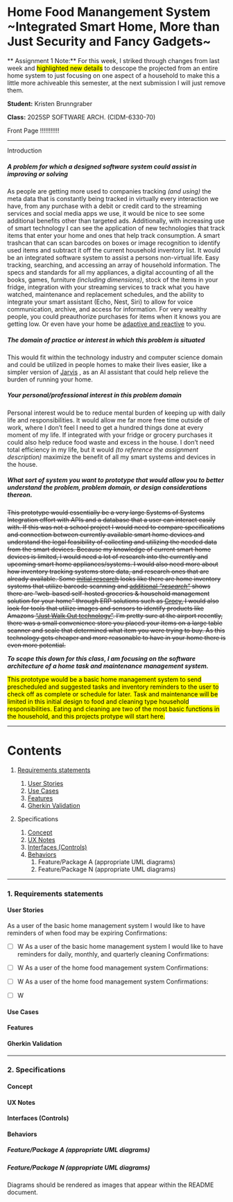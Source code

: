 # Home Food Manangement System ~Integrated Smart Home, More than Just Security and Fancy Gadgets~
** Assignment 1 Note:** For this week, I striked through changes from last week and <mark>highlighted new details</mark> to descope the projected from an entire home system to just focusing on one aspect of a household to make this a little more achiveable this semester, at the next submission I will just remove them.

**Student:** Kristen Brunngraber

**Class:**  2025SP SOFTWARE ARCH. (CIDM-6330-70)

Front Page !!!!!!!!!!!


------------------------------------------------------------------------------------------------


Introduction 

##### A problem for which a designed software system could assist in improving or solving
As people are getting more used to companies tracking *(and using)* the meta data that is constantly being tracked in virtually every interaction we have, from any purchase with a debit or credit card to the streaming services and social media apps we use, it would be nice to see some additional benefits other than targeted ads. 
Additionally, with increasing use of smart technology I can see the application of new technologies that track items that enter your home and ones that help track consumption. A smart trashcan that can scan barcodes on boxes or image recognition to identify used items and subtract it off the current household inventory list. It would be an integrated software system to assist a persons non-virtual life. Easy tracking, searching, and accessing an array of household information. The specs and standards for all my appliances, a digital accounting of all the books, games, furniture *(including dimensions)*, stock of the items in your fridge, integration with your streaming services to track what you have watched, maintenance and replacement schedules, and the ability to integrate your smart assistant (Echo, Nest, Siri) to allow for voice communication, archive, and access for information. 
For very wealthy people, you could preauthorize purchases for items when it knows you are getting low. Or even have your home be [adaptive and reactive](https://news.mit.edu/2018/AI-identifies-people-indoor-smart-homes-1017#:~:text=When%20Betsy%20returns%20to%20the,monitoring%20and%20responsive%20smart%20homes.) to you. 

##### The domain of practice or interest in which this problem is situated
This would fit within the technology industry and computer science domain and could be utilized in people homes to make their lives easier, like a simpler version of [Jarvis](https://en.wikipedia.org/wiki/J.A.R.V.I.S.) , as an AI assistant that could help relieve the burden of running your home. 

#####  Your personal/professional interest in this problem domain
Personal interest would be to reduce mental burden of keeping up with daily life and responsibilities. It would allow me far more free time outside of work, where I don’t feel I need to get a hundred things done at every moment of my life. If integrated with your fridge or grocery purchases it could also help reduce food waste and excess in the house. 
I don’t need total efficiency in my life, but it would *(to reference the assignment description)* maximize the benefit of all my smart systems and devices in the house. 

#####  What sort of system you want to prototype that would allow you to better understand the problem, problem domain, or design considerations thereon.
~~This prototype would essentially be a very large Systems of Systems Integration effort with APIs and a database that a user can interact easily with. 
If this was not a school project I would need to compare specifications and connection between currently available smart home devices and understand the legal feasibility of collecting and utilizing the needed data from the smart devices. Because my knowledge of current smart home devices is limited, I would need a lot of research into the currently and upcoming smart home appliances/systems. I would also need more about how inventory tracking systems store data, and research ones that are already available. Some [initial research](https://www.nerdwallet.com/article/insurance/home-inventory-app-template) looks like there are home inventory systems that utilize barcode scanning and [additional *“research”*](https://www.reddit.com/r/selfhosted/comments/sm2hih/home_inventory_management_system_ideas/) shows there are “web-based self-hosted groceries & household management solution for your home” through ERP solutions such as [Grocy.](https://grocy.info/) I would also look for tools that utilize images and sensors to identify products like Amazons [“Just Walk Out technology”](https://www.aboutamazon.com/news/retail/amazon-just-walk-out-rfid-technology). I’m pretty sure at the airport recently, there was a small convenience store you placed your items on a large table scanner and scale that determined what item you were trying to buy. As this technology gets cheaper and more reasonable to have in your home there is even more potential.~~


__*To scope this down for this class, I am focusing on the software architecture of a home task and maintenance management system.*__

<mark> This prototype would be a basic home management system to send prescheduled and suggested tasks and inventory reminders to the user to check off as complete or schedule for later. Task and maintenance will be limited in this initial design to food and cleaning type household responsibilities. Eating and cleaning are two of the most basic functions in the household, and this projects protype will start here.</mark>


------------------------------------------------------------------------------------------------


# Contents

1. [Requirements statements](#Requirements-statements)
    1. [User Stories](#User-Stories)
    2. [Use Cases](#Use-Cases)
    3. [Features](#Features)
    4. [Gherkin Validation](#Gherkin-Validation)

2. Specifications
    1. [Concept](#Concept)
    2. [UX Notes](#UX-Notes)
    3. [Interfaces (Controls)](#Interfaces-(Controls))
    4. [Behaviors](#Behaviors)
        1. Feature/Package A (appropriate UML diagrams)
        2. Feature/Package N (appropriate UML diagrams)


------------------------------------------------------------------------------------------------


###  1. Requirements statements


#### User Stories

As a user of the basic home management system I would like to have reminders of when food may be expiring 
Confirmations: 
- [ ] W 
As a user of the basic home management system I would like to have reminders for daily, monthly, and quarterly cleaning
Confirmations: 
- [ ] W 
As a user of the home food management system 
Confirmations: 
- [ ] W 
As a user of the home food management system 
Confirmations: 
- [ ] W  


#### Use Cases


#### Features


#### Gherkin Validation


------------------------------------------------------------------------------------------------


###  2. Specifications


#### Concept


#### UX Notes


#### Interfaces (Controls)


#### Behaviors


##### Feature/Package A (appropriate UML diagrams)


##### Feature/Package N (appropriate UML diagrams)

 Diagrams should be rendered as images that appear within the README document.

